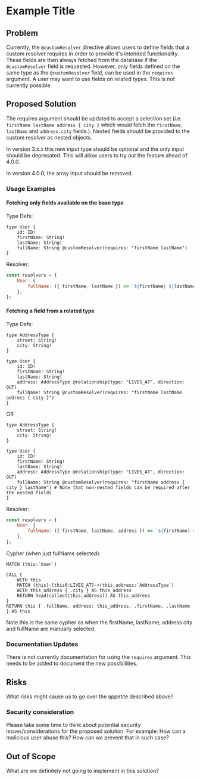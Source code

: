 # Example Title

## Problem

Currently, the `@customResolver` directive allows users to define fields that a custom resolver requires in order to provide it's intended functionality. These fields are then always fetched from the database if the `@customResolver` field is requested. However, only fields defined on the same type as the `@customResolver` field, can be used in the `requires` argument. A user may want to use fields on related types. This is not currently possible.

## Proposed Solution

The requires argument should be updated to accept a selection set (i.e. `firstName lastName address { city }` which would fetch the `firstName`, `lastName` and `address.city` fields.). Nested fields should be provided to the custom resolver as nested objects.

In version 3.x.x this new input type should be optional and the only input should be deprecated. This will allow users to try out the feature ahead of 4.0.0.

In version 4.0.0, the array input should be removed.

### Usage Examples

#### Fetching only fields available on the base type

Type Defs:

```gql
type User {
    id: ID!
    firstName: String!
    lastName: String!
    fullName: String @customResolver(requires: "firstName lastName")
}
```

Resolver:

```js
const resolvers = {
    User: {
        fullName: ({ firstName, lastName }) => `${firstName} ${lastName}`,
    },
};
```

#### Fetching a field from a related type

Type Defs:

```gql
type AddressType {
    street: String!
    city: String!
}

type User {
    id: ID!
    firstName: String!
    lastName: String!
    address: AddressType @relationship(type: "LIVES_AT", direction: OUT)
    fullName: String @customResolver(requires: "firstName lastName address { city }")
}
```

OR

```gql
type AddressType {
    street: String!
    city: String!
}

type User {
    id: ID!
    firstName: String!
    lastName: String!
    address: AddressType @relationship(type: "LIVES_AT", direction: OUT)
    fullName: String @customResolver(requires: "firstName address { city } lastName") # Note that non-nested fields can be required after the nested fields
}
```

Resolver:

```js
const resolvers = {
    User: {
        fullName: ({ firstName, lastName, address }) => `${firstName} ${lastName} from ${address.city}`,
    },
};
```

Cypher (when just fullName selected):

```
MATCH (this:`User`)

CALL {
    WITH this
    MATCH (this)-[this0:LIVES_AT]->(this_address:`AddressType`)
    WITH this_address { .city } AS this_address
    RETURN head(collect(this_address)) AS this_address
}
RETURN this { .fullName, address: this_address, .firstName, .lastName } AS this
```

Note this is the same cypher as when the firstName, lastName, address city and fullName are manually selected.


### Documentation Updates

There is not currently documentation for using the `requires` argument. This needs to be added to document the new possibilities.

## Risks

What risks might cause us to go over the appetite described above?

### Security consideration

Please take some time to think about potential security issues/considerations for the proposed solution.
For example: How can a malicious user abuse this? How can we prevent that in such case?

## Out of Scope

What are we definitely not going to implement in this solution?
